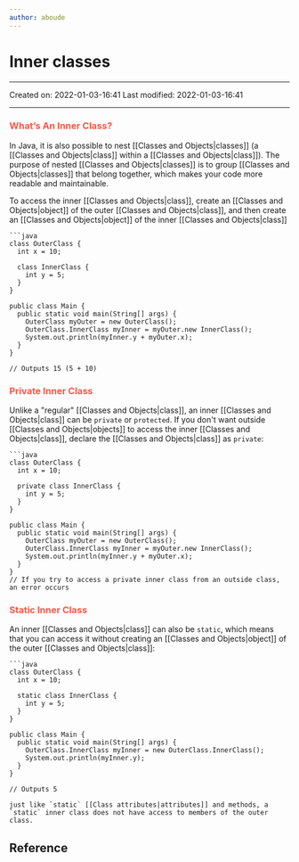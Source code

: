 ```yaml
---
author: aboude
---
```

# Inner classes
___

Created on: 2022-01-03-16:41
Last modified: 2022-01-03-16:41

___

### <span style="color: #ff5545;text-transform: capitalize;">What’s an inner class?</span>
In Java, it is also possible to nest [[Classes and Objects|classes]] (a [[Classes and Objects|class]] within a [[Classes and Objects|class]]). The purpose of nested [[Classes and Objects|classes]] is to group [[Classes and Objects|classes]] that belong together, which makes your code more readable and maintainable.

To access the inner [[Classes and Objects|class]], create an [[Classes and Objects|object]] of the outer [[Classes and Objects|class]], and then create an [[Classes and Objects|object]] of the inner [[Classes and Objects|class]]

```ad-example
```java
class OuterClass {
  int x = 10;

  class InnerClass {
    int y = 5;
  }
}

public class Main {
  public static void main(String[] args) {
    OuterClass myOuter = new OuterClass();
    OuterClass.InnerClass myInner = myOuter.new InnerClass();
    System.out.println(myInner.y + myOuter.x);
  }
}

// Outputs 15 (5 + 10)
```

### <span style="color: #ff5545;text-transform: capitalize;">private inner class</span>
Unlike a "regular" [[Classes and Objects|class]], an inner [[Classes and Objects|class]] can be `private` or `protected`. If you don't want outside [[Classes and Objects|objects]] to access the inner [[Classes and Objects|class]], declare the [[Classes and Objects|class]] as `private`:
```ad-example
```java
class OuterClass {
  int x = 10;

  private class InnerClass {
    int y = 5;
  }
}

public class Main {
  public static void main(String[] args) {
    OuterClass myOuter = new OuterClass();
    OuterClass.InnerClass myInner = myOuter.new InnerClass();
    System.out.println(myInner.y + myOuter.x);
  }
}
// If you try to access a private inner class from an outside class, an error occurs
```

### <span style="color: #ff5545;text-transform: capitalize;">Static inner class</span>
An inner [[Classes and Objects|class]] can also be `static`, which means that you can access it without creating an [[Classes and Objects|object]] of the outer [[Classes and Objects|class]]:
```ad-example
```java
class OuterClass {
  int x = 10;

  static class InnerClass {
    int y = 5;
  }
}

public class Main {
  public static void main(String[] args) {
    OuterClass.InnerClass myInner = new OuterClass.InnerClass();
    System.out.println(myInner.y);
  }
}

// Outputs 5
```
```ad-note
just like `static` [[Class attributes|attributes]] and methods, a `static` inner class does not have access to members of the outer class.
```

## Reference